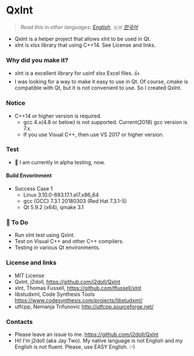 # Qxlnt

> *Read this in other languages: [English](README.md), :kr: [한국어](README.ko.md)*

- Qxlnt is a helper project that allows xlnt to be used in Qt.
- xlnt is xlsx library that using C++14. See License and links.

### Why did you make it?
- xlnt is a excellent library for usinf xlsx Excel files. :+1: 
- I was looking for a way to make it easy to use in Qt. Of course, cmake is compatible with Qt, but it is not convenient to use. So I created Qxlnt.

### Notice
- C++14 or higher version is required. 
	- gcc 4.x(4.8 or below) is not supported. Current(2018) gcc version is 7.x.
	- If you use Visual C++, then use VS 2017 or higher version.

### Test
- :construction: I am currently in alpha testing, now.

#### Build Envorinment
- Success Case 1
	- Linux 3.10.0-693.17.1.el7.x86_64
	- gcc (GCC) 7.3.1 20180303 (Red Hat 7.3.1-5)
	- Qt 5.9.2 (x64), qmake 3.1

### :beginner: To Do
- Run xlnt test using Qxlnt.
- Test on Visual C++ and other C++ compilers.
- Testing in various Qt environments.

### License and links
- MIT License
- Qxlnt, j2doll, https://github.com/j2doll/Qxlnt
- xlnt, Thomas Fussell, https://github.com/tfussell/xlnt
- libstudxml, Code Synthesis Tools https://www.codesynthesis.com/projects/libstudxml/
- utfcpp, Nemanja Trifunovic http://utfcpp.sourceforge.net/

### Contacts
- Please leave an issue to me. https://github.com/j2doll/Qxlnt
- Hi! I'm j2doll (aka Jay Two). My native language is not English and my English is not fluent. Please, use EASY English. :-)
